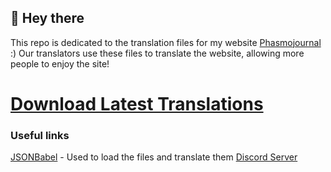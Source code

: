 ## 👋 Hey there

This repo is dedicated to the translation files for my website [Phasmojournal](https://phasmo.lotai.wtf) :)
Our translators use these files to translate the website, allowing more people to enjoy the site!

# [Download Latest Translations](https://github.com/sexnine/phasmojournal-i18n/archive/refs/heads/main.zip)

### Useful links
[JSONBabel](https://comigo.itch.io/jsonbabel) - Used to load the files and translate them
[Discord Server](https://discord.gg/qU9ykuKNNk)